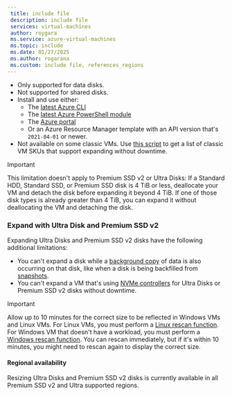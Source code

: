 ```yaml
---
 title: include file
 description: include file
 services: virtual-machines
 author: roygara
 ms.service: azure-virtual-machines
 ms.topic: include
 ms.date: 01/27/2025
 ms.author: rogarana
 ms.custom: include file, references_regions
---    
```

- Only supported for data disks.
- Not supported for shared disks.
- Install and use either:
    - The [latest Azure CLI](/cli/azure/install-azure-cli)
    - The [latest Azure PowerShell module](/powershell/azure/install-azure-powershell)
    - The [Azure portal](https://portal.azure.com/)
    - Or an Azure Resource Manager template with an API version that's `2021-04-01` or newer.
- Not available on some classic VMs. Use [this script](#expanding-without-downtime-classic-vm-sku-support) to get a list of classic VM SKUs that support expanding without downtime.

> [!IMPORTANT]
> This limitation doesn't apply to Premium SSD v2 or Ultra Disks:
> If a Standard HDD, Standard SSD, or Premium SSD disk is 4 TiB or less, deallocate your VM and detach the disk before expanding it beyond 4 TiB. If one of those disk types is already greater than 4 TiB, you can expand it without deallocating the VM and detaching the disk.


### Expand with Ultra Disk and Premium SSD v2

Expanding Ultra Disks and Premium SSD v2 disks have the following additional limitations:
- You can't expand a disk while a [background copy](../scripts/create-managed-disk-from-snapshot.md#performance-impact---background-copy-process) of data is also occurring on that disk, like when a disk is being backfilled from [snapshots](https://learn.microsoft.com/azure/virtual-machines/disks-incremental-snapshots?tabs=azure-cli).
- You can't expand a VM that's using [NVMe controllers](../nvme-overview.md) for Ultra Disks or Premium SSD v2 disks without downtime.

> [!IMPORTANT]
> Allow up to 10 minutes for the correct size to be reflected in Windows VMs and Linux VMs. For Linux VMs, you must perform a [Linux rescan function](https://learn.microsoft.com/azure/virtual-machines/linux/expand-disks?tabs=ubuntu#detecting-a-changed-disk-size). For Windows VM that doesn't have a workload, you must perform a [Windows rescan function](https://learn.microsoft.com/windows-hardware/drivers/devtest/devcon-rescan). You can rescan immediately, but if it's within 10 minutes, you might need to rescan again to display the correct size.

#### Regional availability

Resizing Ultra Disks and Premium SSD v2 disks is currently available in all Premium SSD v2 and Ultra supported regions. 
